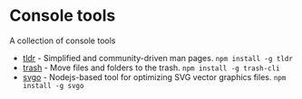 # Console tools
A collection of console tools

- [tldr](https://github.com/tldr-pages/tldr) - Simplified and community-driven man pages. `npm install -g tldr`
- [trash](https://github.com/sindresorhus/trash) - Move files and folders to the trash. `npm install -g trash-cli`
- [svgo](https://github.com/svg/svgo) - Nodejs-based tool for optimizing SVG vector graphics files. `npm install -g svgo`
